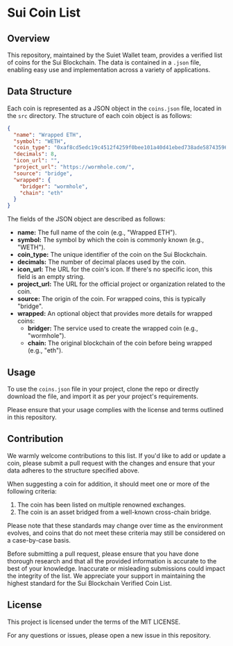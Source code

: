 # Sui Coin List

## Overview

This repository, maintained by the Suiet Wallet team, provides a verified list of coins for the Sui Blockchain. The data is contained in a `.json` file, enabling easy use and implementation across a variety of applications.

## Data Structure

Each coin is represented as a JSON object in the `coins.json` file, located in the `src` directory. The structure of each coin object is as follows:

```json
{
  "name": "Wrapped ETH",
  "symbol": "WETH",
  "coin_type": "0xaf8cd5edc19c4512f4259f0bee101a40d41ebed738ade5874359610ef8eeced5::coin::COIN",
  "decimals": 8,
  "icon_url": "",
  "project_url": "https://wormhole.com/",
  "source": "bridge",
  "wrapped": {
    "bridger": "wormhole",
    "chain": "eth"
  }
}
```

The fields of the JSON object are described as follows:

- **name:** The full name of the coin (e.g., "Wrapped ETH").
- **symbol:** The symbol by which the coin is commonly known (e.g., "WETH").
- **coin_type:** The unique identifier of the coin on the Sui Blockchain.
- **decimals:** The number of decimal places used by the coin.
- **icon_url:** The URL for the coin's icon. If there's no specific icon, this field is an empty string.
- **project_url:** The URL for the official project or organization related to the coin.
- **source:** The origin of the coin. For wrapped coins, this is typically "bridge".
- **wrapped:** An optional object that provides more details for wrapped coins:
  - **bridger:** The service used to create the wrapped coin (e.g., "wormhole").
  - **chain:** The original blockchain of the coin before being wrapped (e.g., "eth").

## Usage

To use the `coins.json` file in your project, clone the repo or directly download the file, and import it as per your project's requirements.

Please ensure that your usage complies with the license and terms outlined in this repository.

## Contribution

We warmly welcome contributions to this list. If you'd like to add or update a coin, please submit a pull request with the changes and ensure that your data adheres to the structure specified above.

When suggesting a coin for addition, it should meet one or more of the following criteria:

1. The coin has been listed on multiple renowned exchanges.
2. The coin is an asset bridged from a well-known cross-chain bridge.

Please note that these standards may change over time as the environment evolves, and coins that do not meet these criteria may still be considered on a case-by-case basis.

Before submitting a pull request, please ensure that you have done thorough research and that all the provided information is accurate to the best of your knowledge. Inaccurate or misleading submissions could impact the integrity of the list. We appreciate your support in maintaining the highest standard for the Sui Blockchain Verified Coin List.

## License

This project is licensed under the terms of the MIT LICENSE.

For any questions or issues, please open a new issue in this repository.
